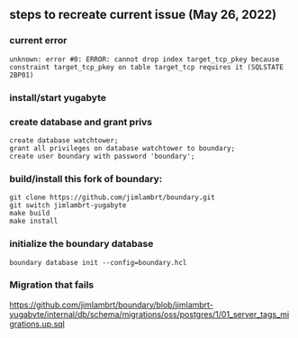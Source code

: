 ## steps to recreate current issue (May 26, 2022)

### current error
`unknown: error #0: ERROR: cannot drop index target_tcp_pkey because constraint target_tcp_pkey on table target_tcp requires it (SQLSTATE 2BP01)`

### install/start yugabyte
### create database and grant privs
```
create database watchtower;
grant all privileges on database watchtower to boundary;
create user boundary with password 'boundary';
```
### build/install this fork of boundary:
```
git clone https://github.com/jimlambrt/boundary.git
git switch jimlambrt-yugabyte
make build
make install
```

### initialize the boundary database
```
boundary database init --config=boundary.hcl
```

### Migration that fails

https://github.com/jimlambrt/boundary/blob/jimlambrt-yugabyte/internal/db/schema/migrations/oss/postgres/1/01_server_tags_migrations.up.sql
